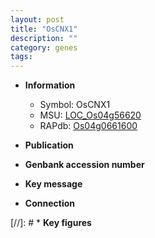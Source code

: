 ```yaml
---
layout: post
title: "OsCNX1"
description: ""
category: genes
tags: 
---
```


* **Information**  
    + Symbol: OsCNX1  
    + MSU: [LOC_Os04g56620](http://rice.uga.edu/cgi-bin/ORF_infopage.cgi?orf=LOC_Os04g56620)  
    + RAPdb: [Os04g0661600](http://rapdb.dna.affrc.go.jp/viewer/gbrowse_details/irgsp1?name=Os04g0661600)  

* **Publication**  

* **Genbank accession number**  

* **Key message**  

* **Connection**  

[//]: # * **Key figures**  


